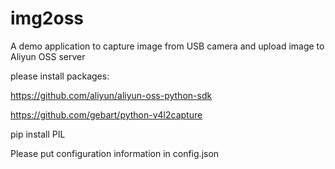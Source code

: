 # img2oss
A demo application to capture image from USB camera and upload image to Aliyun OSS server

please install packages:

https://github.com/aliyun/aliyun-oss-python-sdk

https://github.com/gebart/python-v4l2capture

pip install PIL

Please put configuration information in config.json
